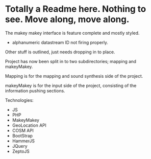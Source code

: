 Totally a Readme here. Nothing to see. Move along, move along.
============

The makey makey interface is feature complete and mostly styled.
 - alphanumeric datastream ID not firing properly.
 
Other stuff is outlined, just needs dropping in to place.

Project has now been split in to two subdirectories; mapping and makeyMakey.

Mapping is for the mapping and sound synthesis side of the project.

makeyMakey is for the input side of the project, consisting of the information pushing sections.

Technologies:
- JS
- PHP
- MakeyMakey
- GeoLocation API
- COSM API
- BootStrap
- HammerJS
- JQuery
- ZeptoJS